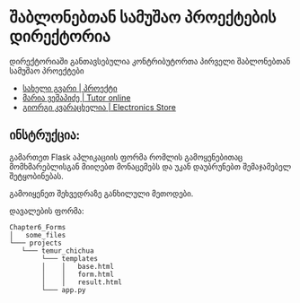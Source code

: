# შაბლონებთან სამუშაო პროექტების დირექტორია

დირექტორიაში განთავსებულია კონტრიბუტორთა პირველი შაბლონებთან სამუშაო პროექტები

- [სახელი გვარი | პროექტი](/მისამართი)
- [მარია ვეშაპიძე | Tutor online](/Chapter6_Forms/Projects/maria_veshapidze/app.py)
- [გიორგი კვარაცხელია | Electronics Store](/Giorgi_Kvaratskhelia/app.py)

## ინსტრუქცია:

გამართეთ Flask აპლიკაციის ფორმა რომლის გამოყენებითაც მომხმარებლისგან მიიღებთ მონაცემებს და უკან დაუბრუნებთ შემაჯამებელ შეტყობინებას.

გამოიყენეთ შეხვედრაზე განხილული მეთოდები.

დავალების ფორმა:
```
Chapter6_Forms
│   some_files
└─── projects
   └─── temur_chichua
        └─── templates
        │    │   base.html
        │    │   form.html
        │    │   result.html
        └─── app.py
```
